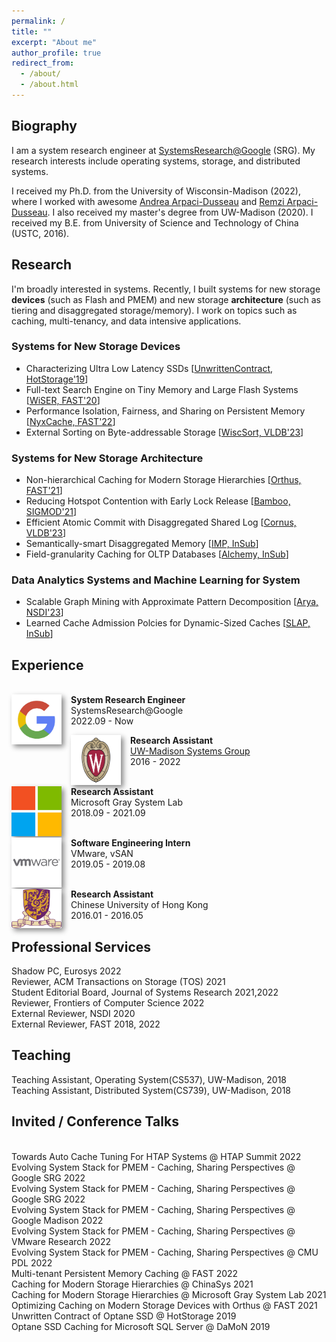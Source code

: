 ```yaml
---
permalink: /
title: ""
excerpt: "About me"
author_profile: true
redirect_from: 
  - /about/
  - /about.html
---
```


## Biography

I am a system research engineer at [SystemsResearch@Google](https://cloud.google.com/blog/topics/systems/google-creates-new-systems-research-group) (SRG).
My research interests include operating systems, storage, and distributed systems.

I received my Ph.D. from the University of Wisconsin-Madison (2022), where I worked with awesome [Andrea Arpaci-Dusseau](http://pages.cs.wisc.edu/~dusseau/) and [Remzi Arpaci-Dusseau](http://pages.cs.wisc.edu/~remzi/). 
I also received my master's degree from UW-Madison (2020).
I received my B.E. from University of Science and Technology of China (USTC, 2016). 

<!---
# Latest
<span style="color:rgb(64, 115, 158)">[Dec. 2021]&#128293;</span> NyxCache, a multi-tenant KV-cache framework on persistent memory, will appear at FAST 2022!
<br><span style="color:rgb(64, 115, 158)">[Mar. 2021]</span> Bamboo, a concurrency control protocol which reduces contention of hotspots, has been accepted to SIGMOD 2021! 
<br><span style="color:rgb(64, 115, 158)">[Dec. 2020]&#128293;</span> Non-Hierarchical Caching, a generic method to optimize caching for Persistent Memory hierarchies, has been accepted to FAST 2021!
style="color:rgb(64, 115, 158)"
-->

## Research
I'm broadly interested in systems. Recently, I built systems for new storage **devices** (such as Flash and PMEM) and new storage **architecture** (such as tiering and disaggregated storage/memory). I work on topics such as caching, multi-tenancy, and data intensive applications.

### Systems for New Storage Devices
- Characterizing Ultra Low Latency SSDs \[[UnwrittenContract, HotStorage'19](https://research.cs.wisc.edu/adsl/Publications/hotstorage-contract19.pdf)\]
- Full-text Search Engine on Tiny Memory and Large Flash Systems \[[WiSER, FAST'20](https://www.usenix.org/conference/fast20/presentation/he)\]
- Performance Isolation, Fairness, and Sharing on Persistent Memory \[[NyxCache, FAST'22](https://www.usenix.org/conference/fast22/presentation/wu)\]
- External Sorting on Byte-addressable Storage \[[WiscSort, VLDB'23]()\]

### Systems for New Storage Architecture
- Non-hierarchical Caching for Modern Storage Hierarchies \[[Orthus, FAST'21](https://www.usenix.org/conference/fast21/presentation/wu-kan)\]
- Reducing Hotspot Contention with Early Lock Release \[[Bamboo, SIGMOD'21](https://scarletguo.github.io/files/rdm447-guoA.pdf)\]
- Efficient Atomic Commit with Disaggregated Shared Log \[[Cornus, VLDB'23](https://arxiv.org/pdf/2102.10185.pdf)\]
- Semantically-smart Disaggregated Memory \[[IMP, InSub]()\]
- Field-granularity Caching for OLTP Databases \[[Alchemy, InSub]()\]


### Data Analytics Systems and Machine Learning for System
- Scalable Graph Mining with Approximate Pattern Decomposition \[[Arya, NSDI'23]()\]
- Learned Cache Admission Polcies for Dynamic-Sized Caches \[[SLAP, InSub]()\]

## Experience

<br><img style="float: left; box-shadow: 4px 4px 8px #888; margin-right: 15px;" src="images/logo/google-logo.png" width="80px" >
<b>System Research Engineer</b><br>SystemsResearch@Google<br>2022.09 - Now

<img style="float: left; box-shadow: 4px 4px 8px #888; margin-right: 15px;" src="images/logo/uwm-logo.png" width="80px" >
<b>Research Assistant</b><br><a href="https://madsystems.cs.wisc.edu">UW-Madison Systems Group</a><br>2016 - 2022

<br><img style="float: left; box-shadow: 4px 4px 8px #888; margin-right: 15px;" src="images/logo/ms-logo.png" width="80px" >
<b>Research Assistant</b><br>Microsoft Gray System Lab<br>2018.09 - 2021.09

<br><img style="float: left; box-shadow: 4px 4px 8px #888; margin-right: 15px;" src="images/logo/vw-logo.png" width="80px" >
<b>Software Engineering Intern</b><br>VMware, vSAN<br>2019.05 - 2019.08

<br><img style="float: left; box-shadow: 4px 4px 8px #888; margin-right: 15px;" src="images/logo/cuhk-logo.png" width="80px" >
<b>Research Assistant</b><br>Chinese University of Hong Kong<br>2016.01 - 2016.05


## Professional Services
Shadow PC, Eurosys 2022 <br>
Reviewer, ACM Transactions on Storage (TOS) 2021 <br>
Student Editorial Board, Journal of Systems Research 2021,2022 <br>
Reviewer, Frontiers of Computer Science 2022 <br>
External Reviewer, NSDI 2020 <br>
External Reviewer, FAST 2018, 2022 <br>

## Teaching
Teaching Assistant, Operating System(CS537), UW-Madison, 2018 <br>
Teaching Assistant, Distributed System(CS739), UW-Madison, 2018

## Invited / Conference Talks
<br>Towards Auto Cache Tuning For HTAP Systems @ HTAP Summit 2022
<br>Evolving System Stack for PMEM - Caching, Sharing Perspectives @ Google SRG 2022
<br>Evolving System Stack for PMEM - Caching, Sharing Perspectives @ Google SRG 2022
<br>Evolving System Stack for PMEM - Caching, Sharing Perspectives @ Google Madison 2022
<br>Evolving System Stack for PMEM - Caching, Sharing Perspectives @ VMware Research 2022
<br>Evolving System Stack for PMEM - Caching, Sharing Perspectives @ CMU PDL 2022
<br>Multi-tenant Persistent Memory Caching @ FAST 2022
<br>Caching for Modern Storage Hierarchies @ ChinaSys 2021 
<br>Caching for Modern Storage Hierarchies @ Microsoft Gray System Lab 2021 
<br>Optimizing Caching on Modern Storage Devices with Orthus @ FAST 2021 
<br>Unwritten Contract of Optane SSD @ HotStorage 2019 
<br>Optane SSD Caching for Microsoft SQL Server @ DaMoN 2019